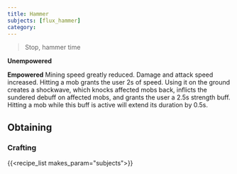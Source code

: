 ```yaml
---
title: Hammer
subjects: [flux_hammer]
category: 
---
```

> Stop, hammer time

**Unempowered**


**Empowered**
Mining speed greatly reduced. Damage and attack speed increased. Hitting a mob grants the user 2s of speed. Using it on the ground creates a shockwave, which knocks affected mobs back, inflicts the sundered debuff on affected mobs, and grants the user a 2.5s strength buff. Hitting a mob while this buff is active will extend its duration by 0.5s.

Obtaining
---------

### Crafting
{{<recipe_list makes_param="subjects">}}

